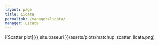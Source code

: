 ```yaml
---
layout: page
title: Licata
permalink: /manager/licata/
manager: Licata
---
```


<link rel="stylesheet" href="{{ '/assets/css/awards.css' | relative_url }}">

<script id="awards-data" type="application/json">
   {{ site.data.awards | jsonify }}
</script>

<script id="accolades-data" type="application/json">
   {{ site.data.accolades | jsonify }}
</script>

<script id="counts-data" type="application/json">
    {{ site.data.team-counts | jsonify }}
</script>

<div id="banner-wall" data-manager="{{ page.manager }}"></div>
<div id="accolades-wall"></div>

<script src="{{ '/assets/js/manager-awards.js' | relative_url }}"></script>

<canvas id="favoriteTeams"></canvas>
<script src="https://cdn.jsdelivr.net/npm/chart.js"></script>
<script src="{{ '/assets/js/team-counts.js' | relative_url }}"></script>

![Scatter plot]({{ site.baseurl }}/assets/plots/matchup_scatter_licata.png)
